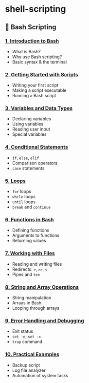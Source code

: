 # shell-scripting
## 🧠 Bash Scripting

### [1. Introduction to Bash](./lessons/Lesson-1-Introduction-to-bash.md)

* What is Bash?
* Why use Bash scripting?
* Basic syntax & the terminal

### [2. Getting Started with Scripts](./lessons/Lesson-2-Getting-Started-with-Scripts.md)

* Writing your first script
* Making a script executable
* Running a Bash script

### [3. Variables and Data Types](./lessons/Lesson-3-Variables-and-Data-Types.md)

* Declaring variables
* Using variables
* Reading user input
* Special variables

### [4. Conditional Statements](./lessons/Lesson-4:-Conditional-Statements.md)

* `if`, `else`, `elif`
* Comparison operators
* `case` statements

### [5. Loops](./lessons/Lesson-5-Loops-in-Bash.md)

* `for` loops
* `while` loops
* `until` loops
* `break` and `continue`

### [6. Functions in Bash](./lessons/Lesson-6-Functions-in-Bash.md)

* Defining functions
* Arguments to functions
* Returning values

### [7. Working with Files](./lessons/Lesson-7-Working-with-Files.md)

* Reading and writing files
* Redirects: `>`, `>>`, `<`
* Pipes and `tee`

### [8. String and Array Operations](./lessons/Lesson-8-String-and-Array-manipulation.md)

* String manipulation
* Arrays in Bash
* Looping through arrays

### [9. Error Handling and Debugging](./lessons/Lesson-9-Error-Handling-and-Debugging.md)

* Exit status
* `set -e`, `set -x`
* `trap` command

### [10. Practical Examples](./lessons/Lesson-10-Practical-Examples.md)

* Backup script
* Log file analyzer
* Automation of system tasks
